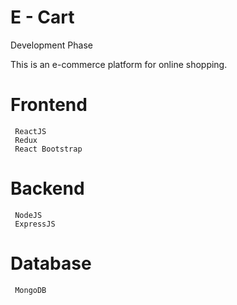 # E - Cart
Development Phase

This is an e-commerce platform for online shopping.

# Frontend

     ReactJS
     Redux
     React Bootstrap

# Backend

     NodeJS
     ExpressJS
     
# Database

     MongoDB



